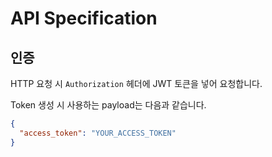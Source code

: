# API Specification

## 인증

HTTP 요청 시 `Authorization` 헤더에 JWT 토큰을 넣어 요청합니다.

Token 생성 시 사용하는 payload는 다음과 같습니다.

```json
{
  "access_token": "YOUR_ACCESS_TOKEN"
}
```

